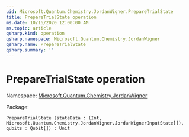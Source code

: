 ```yaml
---
uid: Microsoft.Quantum.Chemistry.JordanWigner.PrepareTrialState
title: PrepareTrialState operation
ms.date: 10/16/2020 12:00:00 AM
ms.topic: article
qsharp.kind: operation
qsharp.namespace: Microsoft.Quantum.Chemistry.JordanWigner
qsharp.name: PrepareTrialState
qsharp.summary: ''
---
```


# PrepareTrialState operation

Namespace: [Microsoft.Quantum.Chemistry.JordanWigner](xref:Microsoft.Quantum.Chemistry.JordanWigner)

Package: [](https://nuget.org/packages/)




```Q#
PrepareTrialState (stateData : (Int, Microsoft.Quantum.Chemistry.JordanWigner.JordanWignerInputState[]), qubits : Qubit[]) : Unit
```
